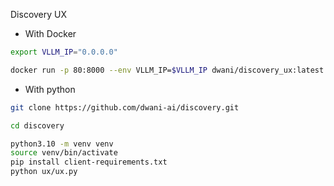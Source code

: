 Discovery UX

- With Docker

```bash
export VLLM_IP="0.0.0.0"

docker run -p 80:8000 --env VLLM_IP=$VLLM_IP dwani/discovery_ux:latest
```

- With python
```bash
git clone https://github.com/dwani-ai/discovery.git

cd discovery

python3.10 -m venv venv
source venv/bin/activate
pip install client-requirements.txt
python ux/ux.py
```
